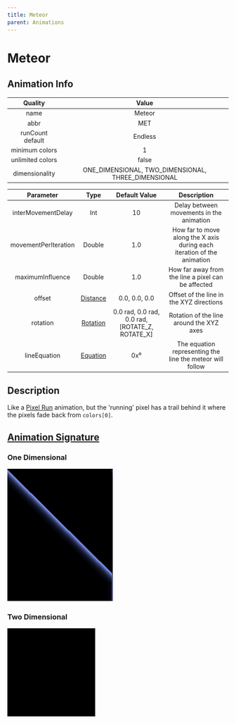 ```yaml
---
title: Meteor
parent: Animations
---
```


<!-- THIS FILE IS AUTOMATICALLY GENERATED -->
<!-- MAKE CHANGES TO THE AnimationInfo INSTANCE ASSOCIATED WITH THIS ANIMATION -->

# Meteor

## Animation Info

|Quality|Value|
|:-:|:-:|
|name|Meteor|
|abbr|MET|
|runCount default|Endless|
|minimum colors|1|
|unlimited colors|false|
|dimensionality|ONE_DIMENSIONAL, TWO_DIMENSIONAL, THREE_DIMENSIONAL|

|Parameter|Type|Default Value|Description|
|:-:|:-:|:-:|:-:|
|interMovementDelay|Int|10|Delay between movements in the animation|
|movementPerIteration|Double|1.0|How far to move along the X axis during each iteration of the animation|
|maximumInfluence|Double|1.0|How far away from the line a pixel can be affected|
|offset|[Distance](/core/new-animations.html#distance)|0.0, 0.0, 0.0|Offset of the line in the XYZ directions|
|rotation|[Rotation](/core/new-animations.html#rotation)|0.0 rad, 0.0 rad, 0.0 rad, [ROTATE_Z, ROTATE_X]|Rotation of the line around the XYZ axes|
|lineEquation|[Equation](/core/new-animations.html#equation)|0x⁰|The equation representing the line the meteor will follow|

## Description
Like a [Pixel Run](Pixel-Run) animation, but the 'running' pixel has a trail behind it where the pixels fade back from `colors[0]`.

## [Animation Signature](Animation-Signatures)
### One Dimensional

![Meteor Signature](/signatures/meteor.png)

### Two Dimensional

![Meteor 2D Signature](/signatures/meteor.gif)

